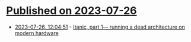 # [Published on 2023-07-26](index.md)

* [2023-07-26, 12:04:51](https://lobste.rs/s/44vdeu/itanic_part_1_running_dead_architecture) - [Itanic, part 1— running a dead architecture on modern hardware](https://nocoffei.com/?p=31)
